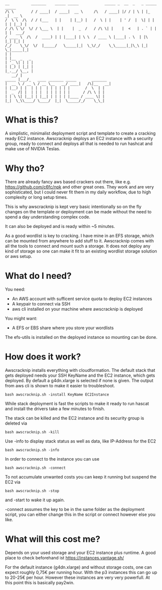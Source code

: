 ```
__          _______    _____ _____            _____ _  __  _   _ _____ _____
/\ \        / / ____|  / ____|  __ \     /\   / ____| |/ / | \ | |_   _|  __ \
/  \ \  /\  / / (___   | |    | |__) |   /  \ | |    | ' /  |  \| | | | | |__) |
/ /\ \ \/  \/ / \___ \  | |    |  _  /   / /\ \| |    |  <   | . ` | | | |  ___/
/ ____ \  /\  /  ____) | | |____| | \ \  / ____ \ |____| . \  | |\  |_| |_| |
/_/    \_\/  \/  |_____/   \_____|_|  \_\/_/    \_\_____|_|\_\ |_| \_|_____|_|
| |
| |__  _   _
| '_ \| | | |
| |_) | |_| |
|_.__/ \__, |
   __/ |
_____ |___/_   ____ _______ _____       _______
|  __ \ / __ \ / __ \__   __/ ____|   /\|__   __|
| |__) | |  | | |  | | | | | |       /  \  | |
|  _  /| |  | | |  | | | | | |      / /\ \ | |
| | \ \| |__| | |__| | | | | |____ / ____ \| |
|_|  \_\\____/ \____/  |_|  \_____/_/    \_\_|
```



# What is this?

A simplistic, minimalist deployment script and template to create a cracking ready EC2 instance.
Awscracknip deploys an EC2 instance with a security group, ready to connect and deploys all that is needed to run hashcat and make use of NVIDIA Teslas.


# Why tho?
There are already fancy aws based crackers out there, like e.g. https://github.com/c6fc/npk and other great ones.
They work and are very sophisticated, but I could never fit them in my daily workflow, due to high complexity or long setup times.

This is why awscracknip is kept very basic intentionally so on the fly changes on the template or deployment can be made without the need to spend a day  understanding complex code.

It can also be deployed and is ready within ~5 minutes. 

As a good wordlist is key to cracking. I have mine in an EFS storage, which can be mounted from anywhere to add stuff to it. Awscracknip comes with all the tools to connect and mount such a storage. It does not deploy any kind of storage so one can make it fit to an existing wordlist storage solution or aws setup.


# What do I need?
You need:
* An AWS account with sufficent service quota to deploy EC2 instances
* A keypair to connect via SSH
* aws cli installed on your machine where awscracknip is deployed

You might want:
* A EFS or EBS share where you store your wordlists

The efs-utils is installed on the deployed instance so mounting can be done.

# How does it work?
Awscracknip installs everything with cloudformation. The default stack that gets deployed needs your SSH KeyName and the EC2 instance, which gets deployed. By default a g4dn.xlarge is selected if none is given. The output from aws cli is shown to make it easier to troubleshoot.

```
bash awscracknip.sh -install KeyName EC2Instance
```
While stack deployment is fast the scripts to make it ready to run hascat and install the drivers take a few minutes to finish.


The stack can be killed and the EC2 instance and its security group is deleted via
```
bash awscracknip.sh -kill
```
Use -info to display stack status as well as data, like IP-Address for the EC2
```
bash awscracknip.sh -info
```

In order to connect to the instance you can use
```
bash awscracknip.sh -connect
```

To not accumulate unwanted costs you can keep it running but suspend the EC2 via
```
bash awscracknip.sh -stop
```
and -start to wake it up again.

-connect assumes the key to be in the same folder as the deployment script, you can either change this in the script or connect however else you like.

# What will this cost me?
Depends on your used storage and your EC2 instance plus runtime. A good place to check beforehand ist 
https://instances.vantage.sh/

For the default instance (g4dn.xlarge) and without storage costs, one can expect roughly 0,75€ per running hour. With the p3 instances this can go up to 20-25€ per hour. However these instances are very very powerfull. At this point this is basically pay2win. 


